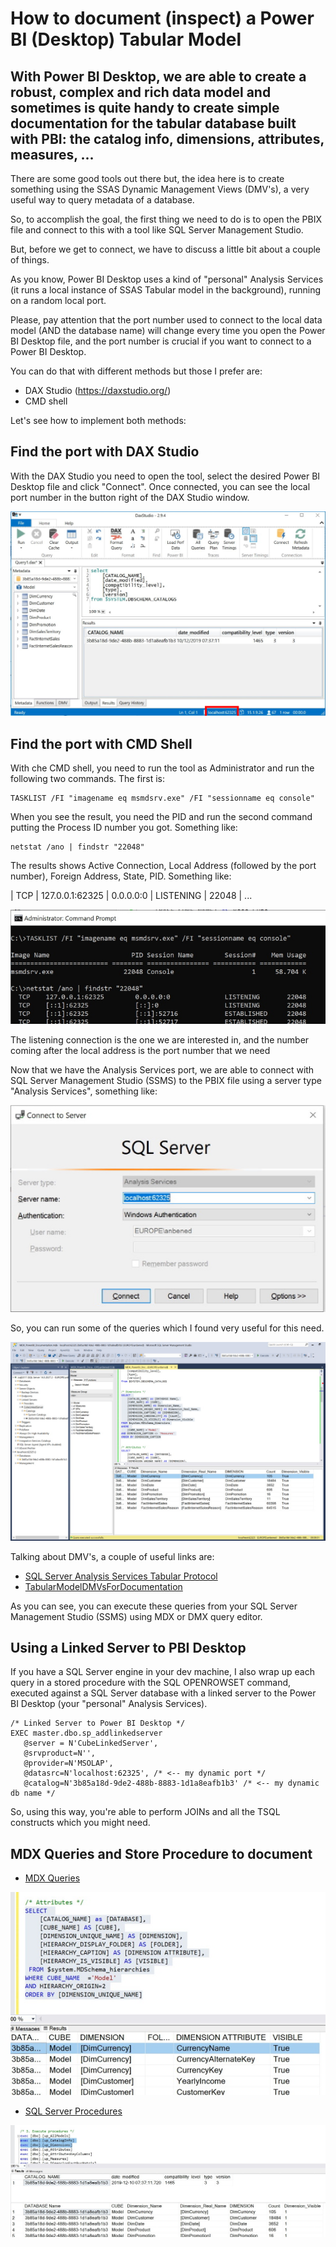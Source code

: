 # How to document (inspect) a Power BI (Desktop) Tabular Model

## With Power BI Desktop, we are able to create a robust, complex and rich data model and sometimes is quite handy to create simple documentation for the tabular database built with PBI: the catalog info, dimensions, attributes, measures, ...

There are some good tools out there but, the idea here is to create something using the SSAS Dynamic Management Views (DMV's), a very useful way to query metadata of a database. 

So,  to accomplish the goal, the first thing we need to do is to open the PBIX file and connect to this with a tool like SQL Server Management Studio. 

But, before we get to connect, we have to discuss a little bit about a couple of things.

As you know, Power BI Desktop uses a kind of "personal" Analysis Services (it runs a local instance of SSAS Tabular model in the background), running on a random local port.

Please, pay attention that the port number used to connect to the local data model (AND the database name) will change every time you open the Power BI Desktop file, and the port number is crucial if you want to connect to a Power BI Desktop.

You can do that with different methods but those I prefer are:
- DAX Studio (https://daxstudio.org/)
- CMD shell

Let's see how to implement both methods:

## Find the port with DAX Studio

With the DAX Studio you need to open the tool, select the desired Power BI Desktop file and click "Connect".
Once connected, you can see the local port number in the button right of the DAX Studio window.

![DAX Studio](images/daxstudio.JPG)

## Find the port with CMD Shell

With che CMD shell, you need to run the tool as Administrator and run the following two commands.
The first is:
```
TASKLIST /FI "imagename eq msmdsrv.exe" /FI "sessionname eq console"
```
When you see the result, you need the PID and run the second command putting the Process ID number you got.
Something like:
```
netstat /ano | findstr "22048"
```
The results shows Active Connection, Local Address (followed by the port number), Foreign Address, State, PID. Something like:

| TCP | 127.0.0.1:62325 | 0.0.0.0:0 | LISTENING | 22048 |
...

![CMD Shell](images/cmdshell.jpg)

The listening connection is the one we are interested in, and the number coming after the local address is the port number that we need

Now that we have the Analysis Services port, we are able to connect with SQL Server Management Studio (SSMS) to the PBIX file using a server type "Analysis Services", something like: 

![SQL Server Management Studio](images/ssms.jpg)

So, you can run some of the queries which I found very useful for this need. 

![MDX Query](images/querymdx.jpg)

Talking about DMV's, a couple of useful links are:
- [SQL Server Analysis Services Tabular Protocol](https://docs.microsoft.com/en-us/openspecs/sql_server_protocols/ms-ssas-t/f85cd3b9-690c-4bc7-a1f0-a854d7daecd8)
- [TabularModelDMVsForDocumentation](https://gist.github.com/mlongoria/a9a0bff0f51a5e9c200b9c8b378d79da)

As you can see, you can execute these queries from your SQL Server Management Studio (SSMS) using MDX or DMX query editor.

## Using a Linked Server to PBI Desktop

If you have a SQL Server engine in your dev machine, I also wrap up each query in a stored procedure with the SQL OPENROWSET command, executed against a SQL Server database with a linked server to the Power BI Desktop (your "personal" Analysis Services).

```
/* Linked Server to Power BI Desktop */
EXEC master.dbo.sp_addlinkedserver
   @server = N'CubeLinkedServer',
   @srvproduct=N'',
   @provider=N'MSOLAP',
   @datasrc=N'localhost:62325', /* <-- my dynamic port */
   @catalog=N'3b85a18d-9de2-488b-8883-1d1a8eafb1b3' /* <-- my dynamic db name */
```

So, using this way, you're able to perform JOINs and all the TSQL constructs which you might need.

## MDX Queries and Store Procedure to document
- [MDX Queries](PBIDocumentation_MDX_Queries.sql)

![MDX Demo](images/mdx.JPG)

- [SQL Server Procedures](PBIDocumentation_SQL_Procedures.sql)

![SQL Demo](images/sql.JPG)
